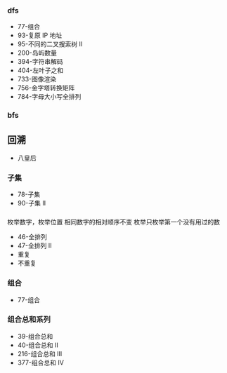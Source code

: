 
### dfs
- 77-组合
- 93-复原 IP 地址
- 95-不同的二叉搜索树 II
- 200-岛屿数量
- 394-字符串解码
- 404-左叶子之和
- 733-图像渲染
- 756-金字塔转换矩阵
- 784-字母大小写全排列


### bfs


## 回溯
- 八皇后
### 子集
- 78-子集
- 90-子集 II


### 
枚举数字，枚举位置  相同数字的相对顺序不变  枚举只枚举第一个没有用过的数
- 46-全排列
- 47-全排列 II
- 重复
- 不重复


### 组合
- 77-组合


### 组合总和系列
- 39-组合总和
- 40-组合总和 II
- 216-组合总和 III
- 377-组合总和 Ⅳ

